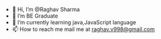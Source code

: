 - 👋 Hi, I’m @Raghav Sharma 
- 👀 I’m BE Graduate 
- 🌱 I’m currently learning java,JavaScript language
- 📫 How to reach me mail me at raghav.v998@gmail.com

<!---
Raghav7760/Raghav7760 is a ✨ special ✨ repository because its `README.md` (this file) appears on your GitHub profile.
You can click the Preview link to take a look at your changes.
--->
